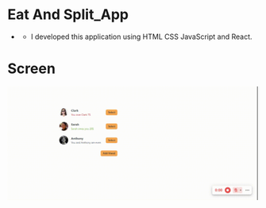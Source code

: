 # Eat And Split_App

- - I developed this application using HTML CSS JavaScript and React.

# Screen 
![](Eat-and-Split-React-App.gif)



